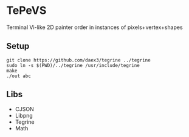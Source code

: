 # TePeVS
Terminal Vi-like 2D painter order in instances of pixels+vertex+shapes
## Setup
```shell
git clone https://github.com/daex3/tegrine ../tegrine
sudo ln -s $(PWD)/../tegrine /usr/include/tegrine
make
./out abc
```
## Libs
- CJSON
- Libpng
- Tegrine
- Math